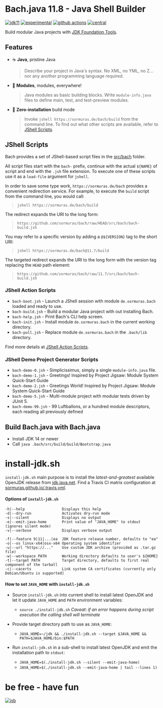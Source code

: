 # Bach.java 11.8 - Java Shell Builder
 
[![jdk11](https://img.shields.io/badge/JDK-11+-blue.svg)](https://jdk.java.net)
[![experimental](https://img.shields.io/badge/API-experimental-yellow.svg)](https://jitpack.io/com/github/sormuras/bach/master-SNAPSHOT/javadoc/)
[![github actions](https://github.com/sormuras/bach/workflows/Bach.java/badge.svg)](https://github.com/sormuras/bach/actions)
[![central](https://img.shields.io/maven-central/v/de.sormuras.bach/de.sormuras.bach.svg)](https://search.maven.org/artifact/de.sormuras.bach/de.sormuras.bach)


Build modular Java projects with [JDK Foundation Tools].

## Features

- ☕ **Java**, pristine Java

    > Describe your project in Java's syntax.
    No XML, no YML, no Z... nor any another programming language required.

- 🧩 **Modules**, modules, everywhere!

    > Java modules as basic building blocks.
    Write `module-info.java` files to define main, test, and test-preview modules.

- 🚀 **Zero-installation** build mode

    > Invoke `jshell https://sormuras.de/bach/build` from the command line.
    To find out what other scripts are available, refer to [JShell Scripts](#jshell-scripts).

## JShell Scripts

Bach provides a set of JShell-based script files in the [src/bach](src/bach) folder.

All script files start with the `bach-` prefix, continue with the actual `${NAME}` of script and end with the `.jsh` file extension.
To execute one of these scripts use it as a `load-file` argument for `jshell`.

In order to save some type work, `https://sormuras.de/bach` provides a convenient redirection service.
For example, to execute the `build` script from the command line, you would call:

> `jshell https://sormuras.de/bach/build`

The redirect expands the URI to the long form: 

> `https://github.com/sormuras/bach/raw/HEAD/src/bach/bach-build.jsh`

You may refer to a specific version by adding a `@${VERSION}` tag to the short URI:

> `jshell https://sormuras.de/bach@11.7/build`

The targeted redirect expands the URI to the long form with the version tag replacing the `HEAD` path element: 

> `https://github.com/sormuras/bach/raw/11.7/src/bach/bach-build.jsh`

### JShell Action Scripts

- `bach-boot.jsh` - Launch a JShell session with module `de.sormuras.bach` loaded and ready to use.
- `bach-build.jsh` - Build a modular Java project with out installing Bach.
- `bach-help.jsh` - Print Bach's CLI help screen.
- `bach-init.jsh` - Install module `de.sormuras.bach` in the current working directory.
- `bach-pull.jsh` - Replace module `de.sormuras.bach` in the `.bach/lib` directory.

Find more details at [JShell Action Scripts](doc/jshell-action.md).

### JShell Demo Project Generator Scripts

- `bach-demo-0.jsh` - Simplicissimus, simply a single `module-info.java` file.
- `bach-demo-1.jsh` - Greetings! Inspired by Project Jigsaw: Module System Quick-Start Guide
- `bach-demo-2.jsh` - Greetings World! Inspired by Project Jigsaw: Module System Quick-Start Guide
- `bach-demo-5.jsh` - Multi-module project with modular tests driven by JUnit 5.
- `bach-demo-99.jsh` - 99 Luftballons, or a hundred module descriptors, each reading all previously defined

## Build Bach.java with Bach.java

- Install JDK 14 or newer
- Call `java .bach/src/build/build/Bootstrap.java`

# install-jdk.sh

`install-jdk.sh` main purpose is to install the _latest-and-greatest_ available OpenJDK release from [jdk.java.net](https://jdk.java.net).
Find a Travis CI matrix configuration at [sormuras.github.io/.travis.yml](https://github.com/sormuras/sormuras.github.io/blob/master/.travis.yml). 

#### Options of `install-jdk.sh`
```
-h|--help                 Displays this help
-d|--dry-run              Activates dry-run mode
-s|--silent               Displays no output
-e|--emit-java-home       Print value of "JAVA_HOME" to stdout (ignores silent mode)
-v|--verbose              Displays verbose output

-f|--feature 9|11|...|ea  JDK feature release number, defaults to "ea"
-o|--os linux-x64|osx-x64 Operating system identifier
-u|--url "https://..."    Use custom JDK archive (provided as .tar.gz file)
-w|--workspace PATH       Working directory defaults to user's ${HOME}
-t|--target PATH          Target directory, defaults to first real component of the tarball
-c|--cacerts              Link system CA certificates (currently only Debian/Ubuntu is supported)
```

#### How to set `JAVA_HOME` with `install-jdk.sh`

- Source `install-jdk.sh` into current shell to install latest OpenJDK and let it update `JAVA_HOME` and `PATH` environment variables:

  - `source ./install-jdk.sh` _Caveat: if an error happens during script execution the calling shell will terminate_
  
- Provide target directory path to use as `JAVA_HOME`:

  - `JAVA_HOME=~/jdk && ./install-jdk.sh --target $JAVA_HOME && PATH=$JAVA_HOME/bin:$PATH`

- Run `install-jdk.sh` in a sub-shell to install latest OpenJDK and emit the installation path to `stdout`:

  - `JAVA_HOME=$(./install-jdk.sh --silent --emit-java-home)`
  - `JAVA_HOME=$(./install-jdk.sh --emit-java-home | tail --lines 1)`

# be free - have fun
[![jsb](https://upload.wikimedia.org/wikipedia/commons/thumb/6/65/Bachsiegel.svg/220px-Bachsiegel.svg.png)](https://wikipedia.org/wiki/Johann_Sebastian_Bach)

[JDK Foundation Tools]: https://docs.oracle.com/en/java/javase/14/docs/specs/man
